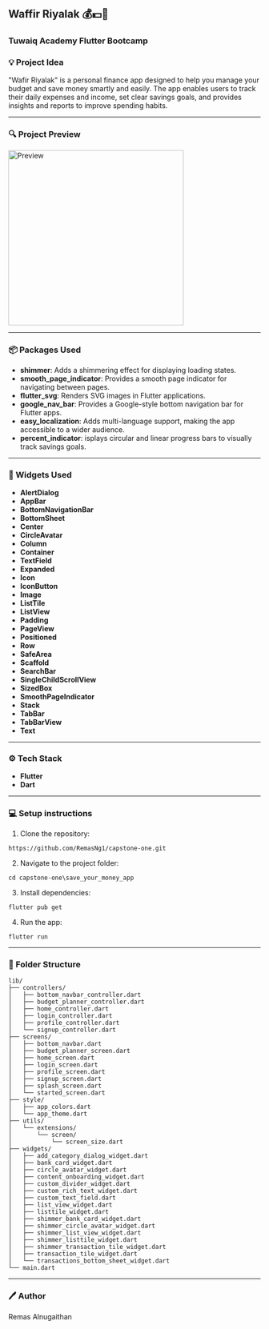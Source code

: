 
## Waffir Riyalak 💰💵💸
### Tuwaiq Academy Flutter Bootcamp

### 💡 Project Idea

"Wafir Riyalak" is a personal finance app designed to help you manage your budget and save money smartly and easily. The app enables users to track their daily expenses and income, set clear savings goals, and provides insights and reports to improve spending habits.



---
### 🔍 Project Preview

<img src="page_preview.gif" alt="Preview" width="350">
<!-- <img src="page_preview.png" alt="Project Pages" style="width:100%; max-width:600px; display:block; margin:auto" /> -->



---
### 📦 Packages Used

- **shimmer**: Adds a shimmering effect for displaying loading states.
- **smooth_page_indicator**: Provides a smooth page indicator for navigating between pages.
- **flutter_svg**: Renders SVG images in Flutter applications.
- **google_nav_bar**: Provides a Google-style bottom navigation bar for Flutter apps.
- **easy_localization**: Adds multi-language support, making the app accessible to a wider audience.
- **percent_indicator**: isplays circular and linear progress bars to visually track savings goals.


---

### 📱 Widgets Used
- **AlertDialog**  
- **AppBar**  
- **BottomNavigationBar**  
- **BottomSheet**  
- **Center**  
- **CircleAvatar**  
- **Column**  
- **Container**  
- **TextField**  
- **Expanded**  
- **Icon**  
- **IconButton**  
- **Image**  
- **ListTile**  
- **ListView**  
- **Padding**  
- **PageView**  
- **Positioned**  
- **Row**  
- **SafeArea**  
- **Scaffold**  
- **SearchBar**  
- **SingleChildScrollView**  
- **SizedBox**  
- **SmoothPageIndicator**  
- **Stack**  
- **TabBar**  
- **TabBarView**  
- **Text**  



---
### ⚙️ Tech Stack
- **Flutter**
- **Dart**

---
### 💻  Setup instructions 

 1. Clone the repository:

```
https://github.com/RemasNg1/capstone-one.git
```
2. Navigate to the project folder:

```
cd capstone-one\save_your_money_app
```

3. Install dependencies:
```
flutter pub get
```

 4. Run the app:
 ```
 flutter run 
 ```  

---
### 📂 Folder Structure 

```
lib/
├── controllers/
│   ├── bottom_navbar_controller.dart
│   ├── budget_planner_controller.dart
│   ├── home_controller.dart
│   ├── login_controller.dart
│   ├── profile_controller.dart
│   └── signup_controller.dart
├── screens/
│   ├── bottom_navbar.dart
│   ├── budget_planner_screen.dart
│   ├── home_screen.dart
│   ├── login_screen.dart
│   ├── profile_screen.dart
│   ├── signup_screen.dart
│   ├── splash_screen.dart
│   └── started_screen.dart
├── style/
│   ├── app_colors.dart
│   └── app_theme.dart
├── utils/
│   └── extensions/
│       └── screen/
│           └── screen_size.dart
├── widgets/
│   ├── add_category_dialog_widget.dart
│   ├── bank_card_widget.dart
│   ├── circle_avatar_widget.dart
│   ├── content_onboarding_widget.dart
│   ├── custom_divider_widget.dart
│   ├── custom_rich_text_widget.dart
│   ├── custom_text_field.dart
│   ├── list_view_widget.dart
│   ├── listtile_widget.dart
│   ├── shimmer_bank_card_widget.dart
│   ├── shimmer_circle_avatar_widget.dart
│   ├── shimmer_list_view_widget.dart
│   ├── shimmer_listtile_widget.dart
│   ├── shimmer_transaction_tile_widget.dart
│   ├── transaction_tile_widget.dart
│   └── transactions_bottom_sheet_widget.dart
└── main.dart

```


---
### 🖊️ Author
Remas Alnugaithan





